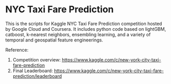 # NYC Taxi Fare Prediction

This is the scripts for Kaggle NYC Taxi Fare Prediction competition hosted by Google Cloud and Coursera. It includes python code based on lightGBM, catboost, k-nearest neighbors, ensembling learning, and a variety of temporal and geospatial feature engineerings. 

Reference:

1. Competition overview: https://www.kaggle.com/c/new-york-city-taxi-fare-prediction
2. Final Leaderboard: https://www.kaggle.com/c/new-york-city-taxi-fare-prediction/leaderboard
